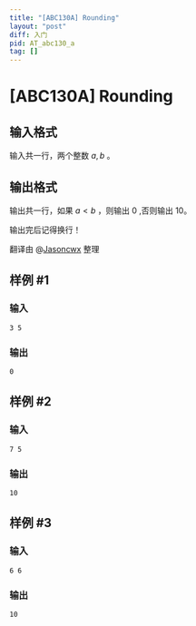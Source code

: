 ```yaml
---
title: "[ABC130A] Rounding"
layout: "post"
diff: 入门
pid: AT_abc130_a
tag: []
---
```


# [ABC130A] Rounding

## 输入格式

输入共一行，两个整数 $a,b$ 。

## 输出格式

输出共一行，如果 $a<b$ ，则输出 $0$ ,否则输出 $10$。

输出完后记得换行！

翻译由 @[Jasoncwx](/user/592684) 整理

## 样例 #1

### 输入

```
3 5
```

### 输出

```
0
```

## 样例 #2

### 输入

```
7 5
```

### 输出

```
10
```

## 样例 #3

### 输入

```
6 6
```

### 输出

```
10
```


